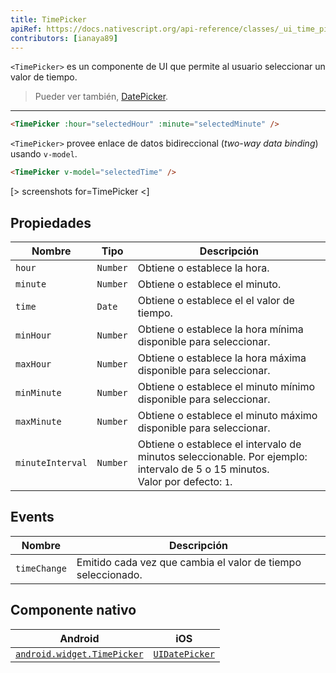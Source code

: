 ```yaml
---
title: TimePicker
apiRef: https://docs.nativescript.org/api-reference/classes/_ui_time_picker_.timepicker
contributors: [ianaya89]
---
```


`<TimePicker>` es un componente de UI que permite al usuario seleccionar un valor de tiempo.

> Pueder ver también, [DatePicker](/en/docs/elements/components/date-picker).

---

```html
<TimePicker :hour="selectedHour" :minute="selectedMinute" />
```

`<TimePicker>` provee enlace de datos bidireccional (*two-way data binding*) usando `v-model`.

```html
<TimePicker v-model="selectedTime" />
```

[> screenshots for=TimePicker <]

## Propiedades

| Nombre | Tipo | Descripción |
|------|------|-------------|
| `hour` | `Number` | Obtiene o establece la hora.
| `minute` | `Number` | Obtiene o establece el minuto.
| `time` | `Date` | Obtiene o establece el el valor de tiempo.
| `minHour` | `Number` | Obtiene o establece la hora mínima disponible para seleccionar.
| `maxHour` | `Number` | Obtiene o establece la hora máxima disponible para seleccionar.
| `minMinute` | `Number` | Obtiene o establece el minuto mínimo disponible para seleccionar.
| `maxMinute` | `Number` | Obtiene o establece el minuto máximo disponible para seleccionar.
| `minuteInterval` | `Number` | Obtiene o establece el intervalo de minutos seleccionable. Por ejemplo: intervalo de 5 o 15 minutos.<br/>Valor por defecto: `1`.

## Events

| Nombre | Descripción |
|------|-------------|
| `timeChange` | Emitido cada vez que cambia el valor de tiempo seleccionado.

## Componente nativo

| Android | iOS |
|---------|-----|
| [`android.widget.TimePicker`](https://developer.android.com/reference/android/widget/TimePicker) | [`UIDatePicker`](https://developer.apple.com/documentation/uikit/uidatepicker)

